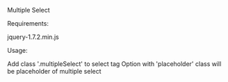 Multiple Select

Requirements:

jquery-1.7.2.min.js

Usage:

Add class '.multipleSelect' to select tag
Option with 'placeholder' class will be placeholder of multiple select